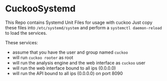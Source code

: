 # CuckooSystemd
This Repo contains Systemd Unit Files for usage with cuckoo
Just copy these files into `/etc/systemd/system` and perform a `systemctl daemon-reload` to load the services.

These services:
- assume that you have the user and group named `cuckoo`
- will run `cuckoo rooter` as root
- will run the analysis engine and the web interface as `cuckoo` user
- will run the web interface bound to all ips (0.0.0.0)
- will run the API bound to all ips (0.0.0.0) on port 8090
